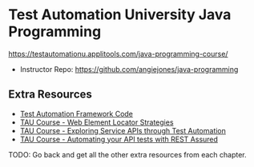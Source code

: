 # Test Automation University Java Programming

https://testautomationu.applitools.com/java-programming-course/

- Instructor Repo:  https://github.com/angiejones/java-programming

## Extra Resources
- [Test Automation Framework Code](https://github.com/angiejones/automation-framework)
- [TAU Course - Web Element Locator Strategies](https://testautomationu.applitools.com/web-element-locator-strategies/)
- [TAU Course - Exploring Service APIs through Test Automation](https://testautomationu.applitools.com/exploring-service-apis-through-test-automation/)
- [TAU Course - Automating your API tests with REST Assured](https://testautomationu.applitools.com/automating-your-api-tests-with-rest-assured/)

TODO:  Go back and get all the other extra resources from each chapter.